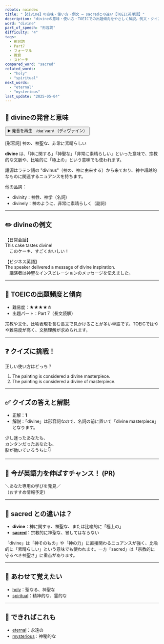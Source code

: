 ```yaml
---
robots: noindex
title: "【divine】の意味・使い方・例文 ― sacredとの違い【TOEIC英単語】"
description: "divineの意味・使い方・TOEICでの出題傾向をやさしく解説。例文・クイズ付きでsacredとの違いもわかりやすく学べます。"
word: "divine"
part_of_speech: "形容詞"
difficulty: "4"
tags:
  - 形容詞
  - Part7
  - フォーマル
  - 教育
  - スピーチ
compared_word: "sacred"
related_words:
  - "holy"
  - "spiritual"
next_words:
  - "eternal"
  - "mysterious"
last_update: "2025-05-04"
---
```


## 🔰 divineの発音と意味

<button class="play-audio" onclick="playTTS('divine')">
  <span class="play-audio-main">
    ▶️ 発音を再生　/daɪˈvaɪn/
  </span>
  <span class="play-audio-sub">
    （ディヴァイン）
  </span>
</button>

[形容詞] 神の、神聖な、非常に素晴らしい

**divine** は、「神に関する」「神聖な」「非常に素晴らしい」といった意味で、宗教的な文脈や、比喩的に「極上の」という意味でも使われます。

語源はラテン語の "divinus"（神の、神に由来する）から来ており、神や超越的なものに関連するニュアンスを持ちます。

他の品詞：  
- divinity：神性、神学（名詞）
- divinely：神のように、非常に素晴らしく（副詞）

---

## ✏️ divineの例文

【日常会話】  
This cake tastes divine!  
　このケーキ、すごくおいしい！

【ビジネス英語】  
The speaker delivered a message of divine inspiration.  
　講演者は神聖なインスピレーションのメッセージを伝えました。

---

## 🎯 TOEICの出題頻度と傾向

- 難易度：★★★★☆
- 出題パート：Part 7（長文読解）

宗教や文化、比喩表現を含む長文で見かけることが多い単語です。TOEICではやや難易度が高く、文脈理解が求められます。

---

## ❓ クイズに挑戦！

正しい使い方はどっち？

1. The painting is considered a divine masterpiece.  
2. The painting is considered a divine of masterpiece.

---

## ✅ クイズの答えと解説

- 正解：**1**
- 解説：「divine」は形容詞なので、名詞の前に置いて「divine masterpiece」となります。

少し迷ったあなたも、  
カンタンだったあなたも、  
脳が動いているうちに👇️

---

## 🚀 今が英語力を伸ばすチャンス！ (PR)

<div class="info-center">
＼あなた専用の学びを発見／<br>  
（おすすめ情報予定）
</div>

---

## 🤔  sacred との違いは？

- **divine**：神に関する、神聖な、または比喩的に「極上の」
- **[sacred](/sacred)**：宗教的に神聖な、冒してはならない

「divine」は「神そのもの」や「神の力」に直接関わるニュアンスが強く、比喩的に「素晴らしい」という意味でも使われます。一方「sacred」は「宗教的に守るべき神聖さ」に重点があります。

---

## 🧩 あわせて覚えたい

- [holy](/holy)：聖なる、神聖な
- [spiritual](/spiritual)：精神的な、霊的な

---

## 📖 できればこれも

- [eternal](/eternal)：永遠の
- [mysterious](/mysterious)：神秘的な

<!-- cvid: aid42_bid22 -->
